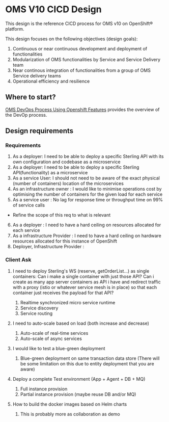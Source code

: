 # OMS V10 CICD Design

This design is the reference CICD process for OMS v10 on OpenShift® platform.

This design focuses on the following objectives (design goals):

1. Continuous or near continuous development and deployment of functionalities
2. Modularization of OMS functionalities by Service and Service Delivery team
3. Near continous integration of functionalities from a group of OMS Service delivery teams
4. Operational efficiency and resilience

## Where to start?

[OMS DevOps Process Using Openshift Features](./OMS%20DevOps%20Process%20Using%20Openshift%20Features.pptx) provides the overview of the DevOp process. 

## Design requirements

### Requirements

1. As a deployer: I need to be able to deploy a specific Sterling API with its own configuration and codebase as a microservice 
2. As a deployer: I need to be able to deploy a specific Sterling API(functionality) as a microservice 
3. As a service User: I should not need to be aware of the exact physical (number of containers) location of the microservices 
4. As an infrastructure owner : I would like to minimise operations cost by optimising the number of containers for the given load for each service 
5. As a service user : No lag for response time or throughput time on 99% of service calls
  * Refine the scope of this req to what is relevant

6. As a deployer : I need to have a hard ceiling on resources allocated for each service 
7. As a infrastructure Provider : I need to have a hard ceiling on hardware resources allocated for this instance of OpenShift 
8. Deployer, Infrastructure Provider : <blue-green deployment> 


### Client Ask

1. I need to deploy Sterling's WS (reserve, getOrderList...) as single containers: Can i make a single container with just those API? Can i create as many app server containers as API i have and redirect traffic with a proxy (istio or whatever service mesh is in place) so that each container just receives the payload for that API?

   1. Realtime synchronized micro service runtime
   1. Service discovery
   1. Service routing
   
1. I need to auto-scale based on load (both increase and decrease)

   1. Auto-scale of real-time services
   1. Auto-scale of async services

3. I would like to test a blue-green deployment

   1. Blue-green deployment on same transaction data store (There will be some limitation on this due to entity deployment that you are aware)

4. Deploy a complete Test environment (App + Agent + DB + MQ)

   1. Full instance provision
   1. Partial instance provision (maybe reuse DB and/or MQ)


5. How to build the docker images based on Helm charts

   1. This is probably more as collaboration as demo
